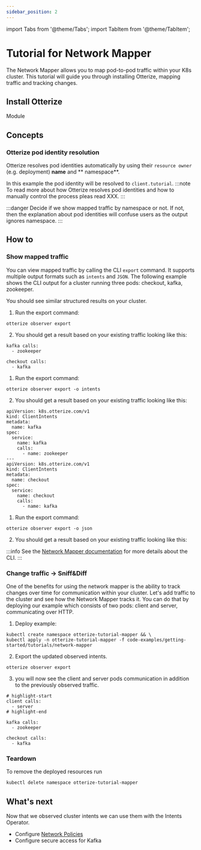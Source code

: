 ```yaml
---
sidebar_position: 2
---
```

import Tabs from '@theme/Tabs';
import TabItem from '@theme/TabItem';

# Tutorial for Network Mapper

The Network Mapper allows you to map pod-to-pod traffic within your K8s cluster. This tutorial will guide you
through installing Otterize, mapping traffic and tracking changes.

## Install Otterize

Module

## Concepts

### Otterize pod identity resolution

Otterize resolves pod identities automatically by using their `resource owner` (e.g. deployment) **name** and **
namespace**.

In this example the pod identity will be resolved to `client.tutorial`.
:::note
To read more about how Otterize resolves pod identities and how to manually control the process pleas read XXX.
:::

:::danger
Decide if we show mapped traffic by namespace or not. If not, then the explanation about pod identities will confuse
users as the output ignores namespace.
:::

## How to


### Show mapped traffic

You can view mapped traffic by calling the CLI `export` command. It supports multiple output formats such as `intents`
and `JSON`.
The following example shows the CLI output for a cluster running three pods: checkout, kafka, zookeeper.

You should see similar structured results on your cluster.

<Tabs>
  <TabItem value="plain" label="Plain" default>

1. Run the export command:

```shell
otterize observer export
```
2. You should get a result based on your existing traffic looking like this:
```shell
kafka calls:
  - zookeeper

checkout calls:
  - kafka
```

</TabItem>
  <TabItem value="intents" label="Intents" default>

1. Run the export command:

```shell
otterize observer export -o intents
```
2. You should get a result based on your existing traffic looking like this:

```shell title="Output"
apiVersion: k8s.otterize.com/v1
kind: ClientIntents
metadata:
  name: kafka
spec:
  service:
    name: kafka
    calls:
      - name: zookeeper
---
apiVersion: k8s.otterize.com/v1
kind: ClientIntents
metadata:
  name: checkout
spec:
  service:
    name: checkout
    calls:
      - name: kafka
```

</TabItem>
  <TabItem value="json" label="JSON">

1. Run the export command:

```shell
otterize observer export -o json
```
2. You should get a result based on your existing traffic looking like this:

</TabItem>
</Tabs>

:::info
See the [Network Mapper documentation](/documentation/network-mapper/intro) for more details about the CLI.
:::

### Change traffic -> Sniff&Diff

One of the benefits for using the network mapper is the ability to track changes over time for communication within your
cluster.
Let's add traffic to the cluster and see how the Network Mapper tracks it. You can do that by deploying our example
which consists of two pods: client and server, communicating over HTTP.

1. Deploy example:
```shell
kubectl create namespace otterize-tutorial-mapper && \
kubectl apply -n otterize-tutorial-mapper -f code-examples/getting-started/tutorials/network-mapper
```
2. Export the updated observed intents.
```shell
otterize observer export
```
3. you will now see the client and server pods communication in addition
   to the previously observed traffic.
```shell
# highlight-start
client calls:
  - server
# highlight-end

kafka calls:
  - zookeeper

checkout calls:
  - kafka
```

### Teardown

To remove the deployed resources run

```bash
kubectl delete namespace otterize-tutorial-mapper
```

## What's next

<!-- [Intents Operator](/documentation/intents-operator): -->
Now that we observed cluster intents we can use them with the Intents Operator.

- Configure [Network Policies](/documentation/getting-started/network-policies)
- Configure secure access for Kafka